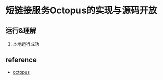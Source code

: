 # 短链接服务Octopus的实现与源码开放

## 运行&理解
1. 本地运行成功

## reference
* [octopus](https://github.com/zjcscut/octopus)